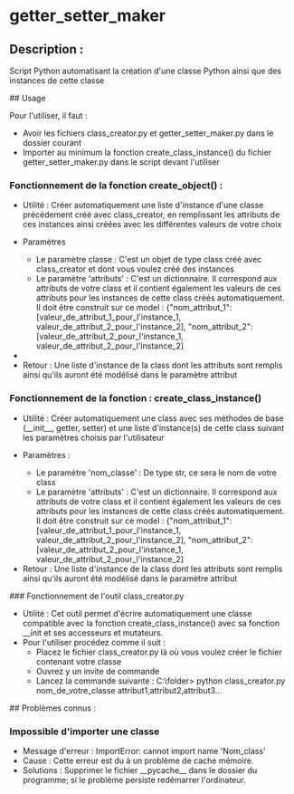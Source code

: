 # getter_setter_maker
## Description :
<p>Script Python automatisant la création d'une classe Python ainsi que des instances de cette classe</p>
## Usage
<p>
    <p>Pour l'utiliser, il faut :</p>
    <ul>
        <li>Avoir les fichiers class_creator.py et getter_setter_maker.py dans le dossier courant</li>
        <li>Importer au minimum la fonction create_class_instance() du fichier getter_setter_maker.py dans le script devant l'utiliser</li>
    </ul>
</p>

### Fonctionnement de la fonction create_object() :
<ul>
    <li>Utilité : Créer automatiquement une liste d'instance d'une classe précédement créé avec class_creator, en remplissant les attributs de ces instances ainsi créées avec les différentes valeurs de votre choix</li>
    <li>
        <p>Paramètres</p>
        <ul>
            <li>Le paramètre classe : C'est un objet de type class créé avec class_creator et dont vous voulez créé des instances</li>
            <li>
                Le paramètre 'attributs' : C'est un dictionnaire. Il correspond aux attributs de votre class et il contient également les valeurs de ces attributs pour les instances de cette class créés automatiquement.<br>
                Il doit être construit sur ce model : {"nom_attribut_1": [valeur_de_attribut_1_pour_l'instance_1, valeur_de_attribut_2_pour_l'instance_2], "nom_attribut_2": [valeur_de_attribut_2_pour_l'instance_1, valeur_de_attribut_2_pour_l'instance_2]
            </li>
        </ul>
    </li>
    <li><li>Retour : Une liste d'instance de la class dont les attributs sont remplis ainsi qu'ils auront été modélisé dans le paramètre attribut</li>
</ul>

### Fonctionnement de la fonction : create_class_instance()
<ul>
    <li>
        Utilité : Créer automatiquement une class avec ses méthodes de base (__init__, getter, setter) et une liste d'instance(s) de cette class suivant les paramètres choisis par l'utilisateur
    </li>
    <li>
        <p>Paramètres :</p>
        <ul>
            <li>
                Le paramètre 'nom_classe' : De type str, ce sera le nom de votre class
            </li>
            <li>
                Le paramètre 'attributs' : C'est un dictionnaire. Il correspond aux attributs de votre class et il contient également les valeurs de ces attributs pour les instances de cette class créés automatiquement.<br>
                Il doit être construit sur ce model : {"nom_attribut_1": [valeur_de_attribut_1_pour_l'instance_1, valeur_de_attribut_2_pour_l'instance_2], "nom_attribut_2": [valeur_de_attribut_2_pour_l'instance_1, valeur_de_attribut_2_pour_l'instance_2]
            </li>
        </ul>
        <li>Retour : Une liste d'instance de la class dont les attributs sont remplis ainsi qu'ils auront été modélisé dans le paramètre attribut</li>
    </ul></li>
### Fonctionnement de l'outil class_creator.py
<ul>
    <li>Utilité : Cet outil permet d'écrire automatiquement une classe compatible avec la fonction create_class_instance() avec sa fonction __init et ses accesseurs et mutateurs.</li>
    <li>Pour l'utiliser procédez comme il suit :
        <ul>
            <li>Placez le fichier class_creator.py là où vous voulez créer le fichier contenant votre classe</li>
            <li>Ouvrez y un invite de commande</li>
            <li>Lancez la commande suivante : C:\folder> python class_creator.py nom_de_votre_classe attribut1,attribut2,attribut3...</li>
        </ul>
    </li>
</ul>
## Problèmes connus :
<p>
<h3>Impossible d'importer une classe</h3>
<ul>
    <li>Message d'erreur : ImportError: cannot import name 'Nom_class'</li>
    <li>Cause : Cette erreur est du à un problème de cache mémoire.</li>
    <li>Solutions : Supprimer le fichier __pycache__ dans le dossier du programme; si le problème persiste redémarrer l'ordinateur.</li>
</ul>
</p>
